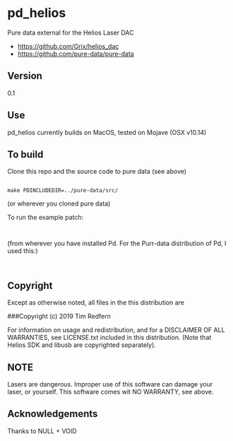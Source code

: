 # pd_helios
Pure data external for the Helios Laser DAC

* https://github.com/Grix/helios_dac
* https://github.com/pure-data/pure-data

## Version

0.1

## Use

pd_helios currently builds on MacOS, tested on Mojave (OSX v10.14)

## To build

Clone this repo and the source code to pure data (see above)

```cd pd_helios

make PDINCLUDEDIR=../pure-data/src/
```

(or wherever you cloned pure data)

To run the example patch:

```pd help-helios.pd
 
```

(from wherever you have installed Pd. For the Purr-data distribution of Pd, I used this:)

```/Applications/Pd-l2ork.app/Contents/MacOS/nwjs help-helios.pd
 
```

## Copyright

Except as otherwise noted, all files in the this distribution are

###Copyright (c) 2019 Tim Redfern

For information on usage and redistribution, and for a DISCLAIMER OF ALL
WARRANTIES, see LICENSE.txt included in this distribution.
(Note that Helios SDK and libusb are copyrighted separately).

## NOTE

Lasers are dangerous. Improper use of this software can damage your laser, or yourself. This software comes wit NO WARRANTY, see above.

## Acknowledgements

Thanks to NULL + VOID